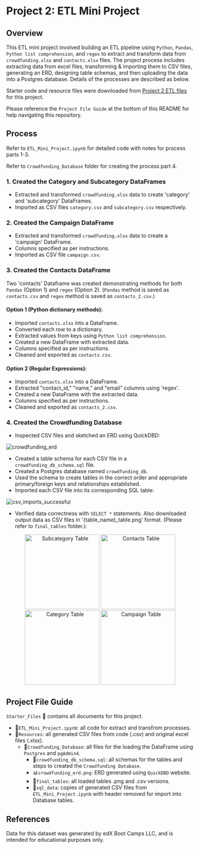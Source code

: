 # Project 2: ETL Mini Project

## Overview

This ETL mini project involved building an ETL pipeline using `Python`, `Pandas`, `Python list comprehension`, and `regex` to extract and transform data from `crowdfunding.xlsx` and `contacts.xlsx` files. The project process includes extracting data from excel files, transforming & importing them to CSV files, generating an ERD, designing table schemas, and then uploading the data into a Postgres database. Details of the processes are described as below.

Starter code and resource files were downloaded from [Project 2 ETL files](#) for this project.

Please reference the `Project File Guide` at the bottom of this README for help navigating this repository.

## Process

Refer to `ETL_Mini_Project.ipynb` for detailed code with notes for process parts 1-3.

Refer to `Crowdfunding_Database` folder for creating the process part 4.

### 1. Created the Category and Subcategory DataFrames

- Extracted and transformed `crowdfunding.xlsx` data to create 'category' and 'subcategory' DataFrames.
- Imported as CSV files `category.csv` and `subcategory.csv` respectively.

### 2. Created the Campaign DataFrame

- Extracted and transformed `crowdfunding.xlsx` data to create a 'campaign' DataFrame.
- Columns specified as per instructions.
- Imported as CSV file `campaign.csv`.

### 3. Created the Contacts DataFrame

Two 'contacts' Dataframe was created demonstrating methods for both `Pandas` (Option 1) and `regex` (Option 2).
(`Pandas` method is saved as `contacts.csv` and `regex` method is saved as `contacts_2.csv`.)

#### Option 1 (Python dictionary methods):

- Imported `contacts.xlsx` into a DataFrame.
- Converted each row to a dictionary.
- Extracted values from keys using `Python list comprehension`.
- Created a new DataFrame with extracted data.
- Columns specified as per instructions.
- Cleaned and exported as `contacts.csv`.

#### Option 2 (Regular Expressions):

  - Imported `contacts.xlsx` into a DataFrame.
  - Extracted "contact_id," "name," and "email" columns using 'regex'.
  - Created a new DataFrame with the extracted data.
  - Columns specified as per instructions.
  - Cleaned and exported as `contacts_2.csv`.

### 4. Created the Crowdfunding Database

- Inspected CSV files and sketched an ERD using QuickDBD:
  
![crowdfunding_erd](https://github.com/imnana18/Crowdfunding_ETL/assets/147445115/38f8e9df-da82-4020-addd-50ab89faa59c)

- Created a table schema for each CSV file in a `crowdfunding_db_schema.sql` file.
- Created a Postgres database named `crowdfunding_db`.
- Used the schema to create tables in the correct order and appropriate primary/foreign keys and relationships established.
- Imported each CSV file into its corresponding SQL table:
  
![csv_imports_successful](https://github.com/imnana18/Crowdfunding_ETL/assets/147445115/5e82ac5b-8dee-4d8b-9d78-ae1ae7a0a64e)

- Verified data correctness with `SELECT *` statements. Also downloaded output data as CSV files in '{table_name}_table.png' format. (Please refer to `final_tables` folder.):

<p align="center">
  <img src="https://github.com/imnana18/Crowdfunding_ETL/assets/147445115/c4b9553b-739d-4c56-9602-90981a6c09d4" alt="Subcategory Table" width="200">
  <img src="https://github.com/imnana18/Crowdfunding_ETL/assets/147445115/6c328262-a6fc-49d2-a1f2-cd3d3730fda3" alt="Contacts Table" width="200">
  <img src="https://github.com/imnana18/Crowdfunding_ETL/assets/147445115/2bf28f6f-80a9-4c0f-8d80-653bcdd2ff89" alt="Category Table" width="200">
  <img src="https://github.com/imnana18/Crowdfunding_ETL/assets/147445115/f1d6e06d-a391-4500-840c-a18ba262e16c" alt="Campaign Table" width="200">
</p>

## Project File Guide

`Starter_Files` :open_file_folder: contains all documents for this project.
- 📄`ETL_Mini_Project.ipynb`: all code for extract and transfrom processes.
- :open_file_folder:`Resources`: all generated CSV files from code (.csv) and original excel files (.xlsx).
    - :open_file_folder:`Crowdfunding_Database`: all files for the loading the DataFrame using `Postgres` and `pgAdmin4`.
        - 📄`crowdfunding_db_schema.sql`: all schemas for the tables and steps to created the `Crowdfunding Database`.
        - 📊`crowdfunding_erd.png`: ERD generated using `QuickDBD` website.
        - :open_file_folder:`final_tables`: all loaded tables .png and .csv versions.
        - :open_file_folder:`sql_data`: copies of generated CSV files from `ETL_Mini_Project.ipynb` with header removed for import into Database tables.

## References

Data for this dataset was generated by edX Boot Camps LLC, and is intended for educational purposes only.


